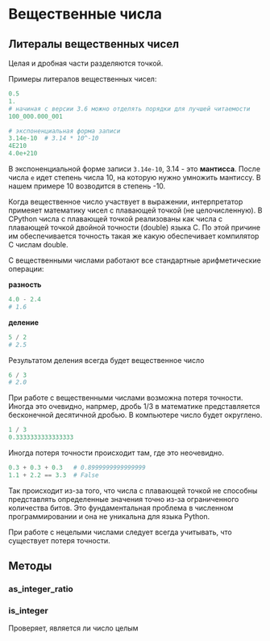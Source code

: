 # Вещественные числа

## Литералы вещественных чисел

Целая и дробная части разделяются точкой.

Примеры литералов вещественных чисел:

```python
0.5
1.
# начиная с версии 3.6 можно отделять порядки для лучшей читаемости
100_000.000_001

# экспоненциальная форма записи
3.14e-10  # 3.14 * 10^-10
4E210
4.0e+210
```

В экспоненциальной форме записи `3.14e-10`, 3.14 - это __мантисса__. После числа `e` идет степень числа 10, на которую нужно умножить мантиссу. В нашем примере 10 возводится в степень -10.

Когда вещественное число участвует в выражении, интерпретатор примеяет математику чисел с плавающей точкой (не целочисленную). В CPython числа с плавающей точкой реализованы как числа с плавающей точкой двойной точности (double) языка C. По этой причине им обеспечивается точность такая же какую обеспечивает компилятор C числам double.

С вещественными числами работают все стандартные арифметические операции:

**разность**

```python
4.0 - 2.4
# 1.6
```

**деление**

```python
5 / 2
# 2.5
```

Результатом деления всегда будет вещественное число

```python
6 / 3
# 2.0
```

При работе с вещественными числами возможна потеря точности. Иногда это очевидно, напрмер, дробь 1/3 в математике представляется бесконечной десятичной дробью. В компьютере число будет округлено.

```python
1 / 3
0.3333333333333333
```

Иногда потеря точности происходит там, где это неочевидно.

```python
0.3 + 0.3 + 0.3   # 0.8999999999999999
1.1 + 2.2 == 3.3  # False
```

Так происходит из-за того, что числа с плавающей точкой не способны представлять определенные значения точно из-за ограниченного количества битов. Это фундаментальная проблема в численном программировании и она не уникальна для языка Python.

При работе с нецелыми числами следует всегда учитывать, что существует потеря точности.

## Методы

### as_integer_ratio

### is_integer

Проверяет, является ли число целым

